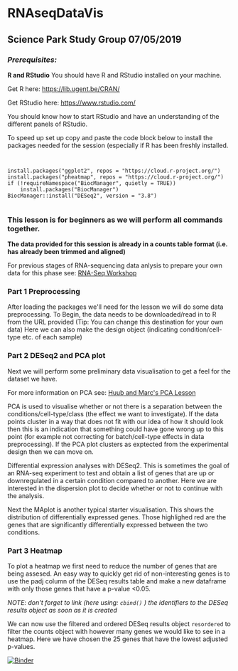 # RNAseqDataVis
## Science Park Study Group 07/05/2019


### *Prerequisites:*

**R and RStudio**
You should have R and RStudio installed on your machine.

Get R here: https://lib.ugent.be/CRAN/

Get RStudio here: https://www.rstudio.com/

You should know how to start RStudio and have an understanding of the different panels of RStudio.

To speed up set up copy and paste the code block below to install the packages needed for the session (especially if R has been freshly installed.

```


install.packages("ggplot2", repos = "https://cloud.r-project.org/")
install.packages("pheatmap", repos = "https://cloud.r-project.org/")
if (!requireNamespace("BiocManager", quietly = TRUE))
    install.packages("BiocManager")
BiocManager::install("DESeq2", version = "3.8")


```

### This lesson is for beginners as we will perform all commands together.

**The data provided for this session is already in a counts table format (i.e. has already been trimmed and aligned)**

For previous stages of RNA-sequencing data anlysis to prepare your own data for this phase see: [RNA-Seq Workshop](https://scienceparkstudygroup.github.io/2019-03-07-rnaseq-workshop/)





### Part 1 Preprocessing 
After loading the packages we'll need for the lesson we will do some data preprocessing.
To Begin, the data needs to be downloaded/read in to R from the URL provided (Tip: You can change this destination for your own data)
Here we can also make the design object (indicating condition/cell-type etc. of each sample)

### Part 2 DESeq2 and PCA plot
Next we will perform some preliminary data visualisation to get a feel for the dataset we have.

For more information on PCA see: [Huub and Marc's PCA Lesson](https://github.com/ScienceParkStudyGroup/studyGroup/tree/gh-pages/lessons/20190124_PCA_Huub_Marc)

PCA is used to visualise whether or not there is a separation between the conditions/cell-type/class (the effect we want to investigate). If the data points cluster in a way that does not fit with our idea of how it should look then this is an indication that something could have gone wrong up to this point (for example not correcting for batch/cell-type effects in data preprocessing).
If the PCA plot clusters as exptected from the experimental design then we can move on.

Differential expression analyses with DESeq2. This is sometimes the goal of an RNA-seq experiment to test and obtain a list of genes that are up or downregulated in a certain condition compared to another. Here we are interested in the dispersion plot to decide whether or not to continue with the analysis. 

Next the MAplot is another typical starter visualisation. This shows the distribution of differentially expressed genes. Those highlighed red are the genes that are significantly differentially expressed between the two conditions.

### Part 3 Heatmap 
To plot a heatmap we first need to reduce the number of genes that are being assesed. An easy way to quickly get rid of non-interesting genes is to use the padj column of the DESeq results table and make a new dataframe with only those genes that have a p-value <0.05.

*NOTE: don't forget to link (here using: `cbind()` ) the identifiers to the DESeq results object as soon as it is created*

We can now use the filtered and ordered DESeq results object `resordered` to filter the counts object with however many genes we would like to see in a heatmap. Here we have chosen the 25 genes that have the lowest adjusted p-values.






[![Binder](https://mybinder.org/badge_logo.svg)](https://mybinder.org/v2/gh/Fred-White94/RNAseqDataVis/master)
